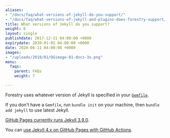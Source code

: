```yaml
---
aliases:
- "/docs/faq/what-versions-of-jekyll-do-you-support/"
- "/docs/faq/what-versions-of-jekyll-and-plugins-does-forestry-support/"
title: What versions of Jekyll do you support?
weight: 6
layout: single
publishdate: 2017-12-31 04:00:00 +0000
expirydate: 2030-01-01 04:00:00 +0000
date: 2020-06-11 04:00:00 +0000
images:
- "/uploads/2018/01/OGimage-01-docs-3x.png"
menu:
  faqs:
    parent: FAQs
    weight: 7

---
```


Forestry uses whatever version of Jekyll is specified in your [`Gemfile`](https://jekyllrb.com/docs/ruby-101/).

If you don't have a `Gemfile`, run `bundle init` on your machine, then `bundle add jekyll` to use latest Jekyll.

[GiHub Pages currently runs Jekyll 3.9.0](https://pages.github.com/versions/). 

You can [use Jekyll 4.x on GitHub Pages with GitHub Actions](https://jekyllrb.com/docs/continuous-integration/github-actions/).
